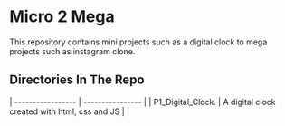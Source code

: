 # Micro 2 Mega
This repository contains mini projects such as a digital clock to mega projects such as instagram clone.

## Directories In The Repo
| ----------------- | ---------------- |
| P1_Digital_Clock. | A digital clock created with html, css and JS |
